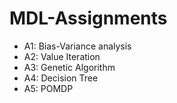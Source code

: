 # MDL-Assignments

* A1: Bias-Variance analysis
* A2: Value Iteration
* A3: Genetic Algorithm
* A4: Decision Tree
* A5: POMDP

